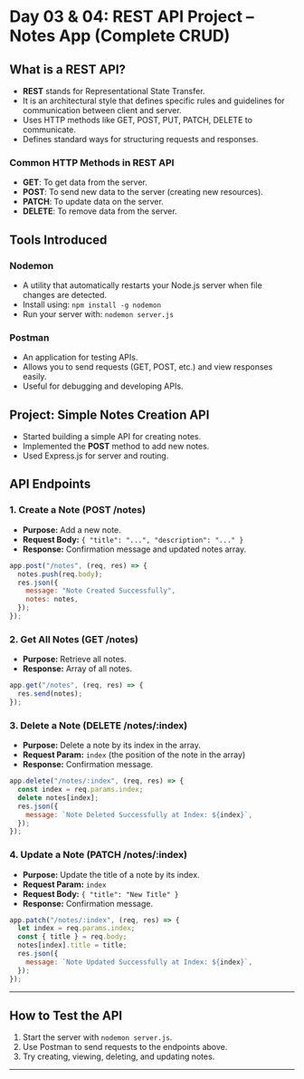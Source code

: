 # Day 03 & 04: REST API Project – Notes App (Complete CRUD)

## What is a REST API?
- **REST** stands for Representational State Transfer.
- It is an architectural style that defines specific rules and guidelines for communication between client and server.
- Uses HTTP methods like GET, POST, PUT, PATCH, DELETE to communicate.
- Defines standard ways for structuring requests and responses.

### Common HTTP Methods in REST API
- **GET**: To get data from the server.
- **POST**: To send new data to the server (creating new resources).
- **PATCH**: To update data on the server.
- **DELETE**: To remove data from the server.

## Tools Introduced
### Nodemon
- A utility that automatically restarts your Node.js server when file changes are detected.
- Install using: `npm install -g nodemon`
- Run your server with: `nodemon server.js`

### Postman
- An application for testing APIs.
- Allows you to send requests (GET, POST, etc.) and view responses easily.
- Useful for debugging and developing APIs.

## Project: Simple Notes Creation API
- Started building a simple API for creating notes.
- Implemented the **POST** method to add new notes.
- Used Express.js for server and routing.

## API Endpoints

### 1. Create a Note (POST /notes)
- **Purpose:** Add a new note.
- **Request Body:** `{ "title": "...", "description": "..." }`
- **Response:** Confirmation message and updated notes array.

```js
app.post("/notes", (req, res) => {
  notes.push(req.body);
  res.json({
    message: "Note Created Successfully",
    notes: notes,
  });
});
```

### 2. Get All Notes (GET /notes)
- **Purpose:** Retrieve all notes.
- **Response:** Array of all notes.

```js
app.get("/notes", (req, res) => {
  res.send(notes);
});
```

### 3. Delete a Note (DELETE /notes/:index)
- **Purpose:** Delete a note by its index in the array.
- **Request Param:** `index` (the position of the note in the array)
- **Response:** Confirmation message.

```js
app.delete("/notes/:index", (req, res) => {
  const index = req.params.index;
  delete notes[index];
  res.json({
    message: `Note Deleted Successfully at Index: ${index}`,
  });
});
```

### 4. Update a Note (PATCH /notes/:index)
- **Purpose:** Update the title of a note by its index.
- **Request Param:** `index`
- **Request Body:** `{ "title": "New Title" }`
- **Response:** Confirmation message.

```js
app.patch("/notes/:index", (req, res) => {
  let index = req.params.index;
  const { title } = req.body;
  notes[index].title = title;
  res.json({
    message: `Note Updated Successfully at Index: ${index}`,
  });
});
```

---

## How to Test the API
1. Start the server with `nodemon server.js`.
2. Use Postman to send requests to the endpoints above.
3. Try creating, viewing, deleting, and updating notes.

---